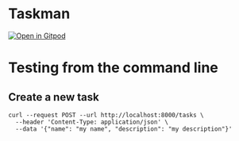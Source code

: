 # Taskman

[![Open in Gitpod](https://gitpod.io/button/open-in-gitpod.svg)](https://gitpod.io/#https://github.com/hhn-secops-projectgrp-vrock/taskman)

# Testing from the command line
## Create a new task

```
curl --request POST --url http://localhost:8000/tasks \
  --header 'Content-Type: application/json' \
  --data '{"name": "my name", "description": "my description"}'
```

